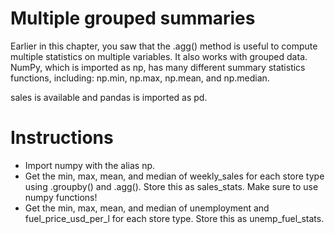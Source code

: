 # Multiple grouped summaries
Earlier in this chapter, you saw that the .agg() method is useful to compute multiple statistics on multiple variables. It also works with grouped data. NumPy, which is imported as np, has many different summary statistics functions, including: np.min, np.max, np.mean, and np.median.

sales is available and pandas is imported as pd.

# Instructions
- Import numpy with the alias np.
- Get the min, max, mean, and median of weekly_sales for each store type using .groupby() and .agg(). Store this as sales_stats. Make sure to use numpy functions!
- Get the min, max, mean, and median of unemployment and fuel_price_usd_per_l for each store type. Store this as unemp_fuel_stats.
